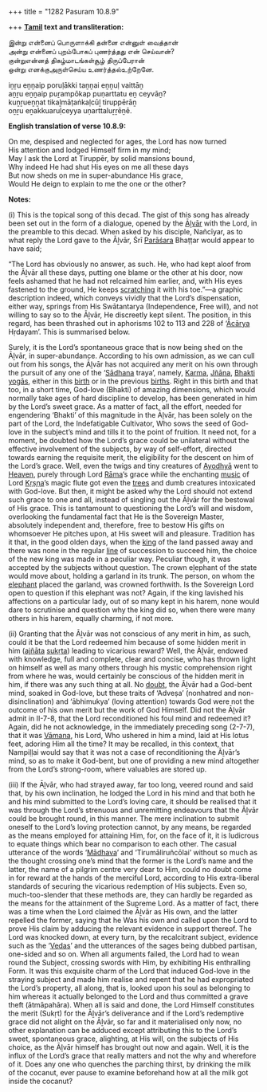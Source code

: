 +++
title = "1282 Pasuram 10.8.9"

+++
**[Tamil](/definition/tamil#history "show Tamil definitions") text and transliteration:**

இன்று என்னைப் பொருளாக்கி தன்னை என்னுள் வைத்தான்  
அன்று என்னைப் புறம்போகப் புணர்த்தது என் செய்வான்?  
குன்றுஎன்னத் திகழ்மாடங்கள்சூழ் திருப்பேரான்  
ஒன்று எனக்குஅருள்செய்ய உணர்த்தல்உற்றேனே.

iṉṟu eṉṉaip poruḷākki taṉṉai eṉṉuḷ vaittāṉ  
aṉṟu eṉṉaip puṟampōkap puṇarttatu eṉ ceyvāṉ?  
kuṉṟueṉṉat tikaḻmāṭaṅkaḷcūḻ tiruppērāṉ  
oṉṟu eṉakkuaruḷceyya uṇarttaluṟṟēṉē.

**English translation of verse 10.8.9:**

On me, despised and neglected for ages, the Lord has now turned  
His attention and lodged Himself firm in my mind;  
May I ask the Lord at Tiruppēr, by solid mansions bound,  
Why indeed He had shut His eyes on me all these days  
But now sheds on me in super-abundance His grace,  
Would He deign to explain to me the one or the other?

**Notes:**

\(i\) This is the topical song of this decad. The gist of this song has already been set out in the form of a dialogue, opened by the [Āḻvār](/definition/aḻvar#vaishnavism "show Āḻvār definitions") with the Lord, in the preamble to this decad. When asked by his disciple, Nañcīyar, as to what reply the Lord gave to the Āḻvār, Śrī [Parāśara](/definition/parashara#history "show Parāśara definitions") Bhaṭṭar would appear to have said;

“The Lord has obviously no answer, as such. He, who had kept aloof from the Āḻvār all these days, putting one blame or the other at his door, now feels ashamed that he had not relcaimed him earlier, and, with His eyes fastened to the ground, He keeps [scratching](/definition/scratching#history "show scratching definitions") it with his toe.”—a graphic description indeed, which conveys vividly that the Lord’s dispensation, either way, springs from His Swātantarya (Independence, Free will), and not willing to say so to the Āḻvār, He discreetly kept silent. The position, in this regard, has been thrashed out in aphorisms 102 to 113 and 228 of ‘[Ācārya](/definition/acarya#vaishnavism "show Ācārya definitions") Hṛdayam’. This is summarised below.

Surely, it is the Lord’s spontaneous grace that is now being shed on the Āḻvār, in super-abundance. According to his own admission, as we can cull out from his songs, the Āḻvār has not acquired any merit on his own through the pursuit of any one of the ‘[Sādhana](/definition/sadhana#vaishnavism "show Sādhana definitions") traya’, namely, [Karma](/definition/karma#vaishnavism "show Karma definitions"), [Jñāna](/definition/jnana#vaishnavism "show Jñāna definitions"), [Bhakti](/definition/bhakti#vaishnavism "show Bhakti definitions") [yogās](/definition/yoga#vaishnavism "show yogās definitions"), either in this [birth](/definition/birth#history "show birth definitions") or in the previous [births](/definition/birth#history "show births definitions"). Right in this birth and that too, in a short time, God-love (Bhakti) of amazing dimensions, which would normally take ages of hard discipline to develop, has been generated in him by the Lord’s sweet grace. As a matter of fact, all the effort, needed for engendering ‘Bhakti’ of this magnitude in the Āḻvār, has been solely on the part of the Lord, the Indefatigable Cultivator, Who sows the seed of God-love in the subject’s mind and tills it to the point of fruition. It need not, for a moment, be doubted how the Lord’s grace could be unilateral without the effective involvement of the subjects, by way of self-effort, directed towards earning the requisite merit, the eligibility for the descent on him of the Lord’s grace. Well, even the twigs and tiny creatures of [Ayodhyā](/definition/ayodhya#vaishnavism "show Ayodhyā definitions") went to [Heaven](/definition/heaven#history "show Heaven definitions"), purely through Lord [Rāma](/definition/rama#vaishnavism "show Rāma definitions")’s grace while the enchanting [music](/definition/music#history "show music definitions") of Lord [Kṛṣṇa](/definition/krishna#vaishnavism "show Kṛṣṇa definitions")’s magic flute got even the [trees](/definition/tree#history "show trees definitions") and dumb creatures intoxicated with God-love. But then, it might be asked why the Lord should not extend such grace to one and all, instead of singling out the Āḻvār for the bestowal of His grace. This is tantamount to questioning the Lord’s will and wisdom, overlooking the fundamental fact that He is the Sovereign Master, absolutely independent and, therefore, free to bestow His gifts on whomsoever He pitches upon, at His sweet will and pleasure. Tradition has it that, in the good olden days, when the [king](/definition/king#history "show king definitions") of the land passed away and there was none in the regular [line](/definition/line#history "show line definitions") of succession to succeed him, the choice of the new king was made in a peculiar way. Peculiar though, it was accepted by the subjects without question. The crown eḻephant of the state would move about, holding a garland in its trunk. The person, on whom the [elephant](/definition/elephant#history "show elephant definitions") placed the garland, was crowned forthwith. Is the Sovereign Lord open to question if this elephant was not? Again, if the king lavished his affections on a particular lady, out of so many kept in his harem, none would dare to scrutinise and question why the king did so, when there were many others in his harem, equally charming, if not more.

\(ii\) Granting that the Āḻvār was not conscious of any merit in him, as such, could it be that the Lord redeemed him because of some hidden merit in him ([ajñāta](/definition/ajnata#history "show ajñāta definitions") [sukṛta](/definition/shukrita#history "show sukṛta definitions")) leading to vicarious reward? Well, the Āḻvār, endowed with knowledge, full and complete, clear and concise, who has thrown light on himself as well as many others through his mystic comprehension right from where he was, would certainly be conscious of the hidden merit in him, if there was any such thing at all. No [doubt](/definition/doubt#history "show doubt definitions"), the Āḻvār had a God-bent mind, soaked in God-love, but these traits of ‘Adveṣa’ (nonhatred and non-disinclination) and ‘ābhimukya’ (loving attention) towards God were not the outcome of his own merit but the work of God Himself. Did not the Āḻvār admit in II-7-8, that the Lord reconditioned his foul mind and redeemed it? Again, did he not acknowledge, in the immediately preceding song (2-7-7), that it was [Vāmana](/definition/vamana#history "show Vāmana definitions"), his Lord, Who ushered in him a mind, laid at His lotus feet, adoring Him all the time? It may be recalled, in this context, that Nampiḷḷai would say that it was not a case of reconditioning the Āḻvār’s mind, so as to make it God-bent, but one of providing a new mind altogether from the Lord’s strong-room, where valuables are stored up.

\(iii\) If the Āḻvār, who had strayed away, far too long, veered round and said that, by his own inclination, he lodged the Lord in his mind and that both he and his mind submitted to the Lord’s loving care, it should be realised that it was through the Lord’s strenuous and unremitting endeavours that the Āḻvār could be brought round, in this manner. The mere inclination to submit oneself to the Lord’s loving protection cannot, by any means, be regarded as the means employed for attaining Him, for, on the face of it, it is ludicrous to equate things which bear no comparison to each other. The casual utterance of the words ‘[Mādhava](/definition/madhava#vaishnavism "show Mādhava definitions")’ and ‘Tirumāliruñcōlai’ without so much as the thought crossing one’s mind that the former is the Lord’s name and the latter, the name of a pilgrim centre very dear to Him, could no doubt come in for reward at the hands of the merciful Lord, according to His extra-liberal standards of securing the vicarious redemption of His subjects. Even so, much-too-slender that these methods are, they can hardly be regarded as the means for the attainment of the Supreme Lord. As a matter of fact, there was a time when the Lord claimed the Āḻvār as His own, and the latter repelled the former, saying that he Was his own and called upon the Lord to prove His claim by adducing the relevant evidence in support thereof. The Lord was knocked down, at every turn, by the recalcitrant subject, evidence such as the ‘[Vedas](/definition/veda#vaishnavism "show Vedas definitions")’ and the utterances of the sages being dubbed partisan, one-sided and so on. When all arguments failed, the Lord had to wean round the Subject, crossing swords with Him, by exhibiting His enthralling Form. It was this exquisite charm of the Lord that induced God-love in the straying subject and made him realise and repent that he had expropriated the Lord’s property, all along, that is, looked upon his soul as belonging to him whereas it actually belonged to the Lord and thus committed a grave theft (ātmāpahāra). When all is said and done, the Lord Himself constitutes the merit (Sukṛt) for the Āḻvār’s deliverance and if the Lord’s redemptive grace did not alight on the Āḻvār, so far and it materialised only now, no other explanation can be adduced except attributing this to the Lord’s sweet, spontaneous grace, alighting, at His will, on the subjects of His choice, as the Āḻvār himself has brought out now and again. Well, it is the influx of the Lord’s grace that really matters and not the why and wherefore of it. Does any one who quenches the parching thirst, by drinking the milk of the cocanut, ever pause to examine beforehand how at all the milk got inside the cocanut?


